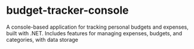 # budget-tracker-console
A console-based application for tracking personal budgets and expenses, built with .NET. Includes features for managing expenses, budgets, and categories, with data storage

